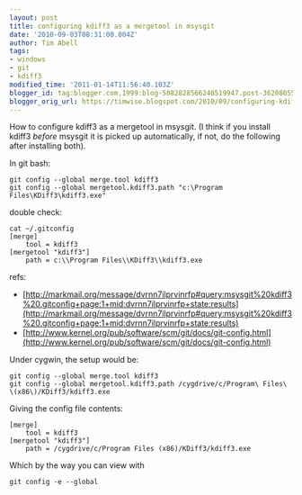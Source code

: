 ```yaml
---
layout: post
title: configuring kdiff3 as a mergetool in msysgit
date: '2010-09-03T08:31:00.004Z'
author: Tim Abell
tags:
- windows
- git
- kdiff3
modified_time: '2011-01-14T11:56:40.103Z'
blogger_id: tag:blogger.com,1999:blog-5082828566240519947.post-362080553431078830
blogger_orig_url: https://timwise.blogspot.com/2010/09/configuring-kdiff3-as-mergetool-in.html
---
```


How to configure kdiff3 as a mergetool in msysgit. (I think if you install kdiff3 *before* msysgit it is picked up automatically, if not, do the following after installing both).  

In git bash:

```
git config --global merge.tool kdiff3
git config --global mergetool.kdiff3.path "c:\Program Files\KDiff3\kdiff3.exe"
```

double check:  

```
cat ~/.gitconfig
[merge]
	tool = kdiff3
[mergetool "kdiff3"]
	path = c:\\Program Files\\KDiff3\\kdiff3.exe
```

refs:  

*   [http://markmail.org/message/dvrnn7ilprvinrfp#query:msysgit%20kdiff3%20.gitconfig+page:1+mid:dvrnn7ilprvinrfp+state:results](http://markmail.org/message/dvrnn7ilprvinrfp#query:msysgit%20kdiff3%20.gitconfig+page:1+mid:dvrnn7ilprvinrfp+state:results)
*   [http://www.kernel.org/pub/software/scm/git/docs/git-config.html](http://www.kernel.org/pub/software/scm/git/docs/git-config.html)  

Under cygwin, the setup would be:  

```
git config --global merge.tool kdiff3
git config --global mergetool.kdiff3.path /cygdrive/c/Program\ Files\ \(x86\)/KDiff3/kdiff3.exe
```

Giving the config file contents:  

```
[merge]
	tool = kdiff3
[mergetool "kdiff3"]
	path = /cygdrive/c/Program Files (x86)/KDiff3/kdiff3.exe
```

Which by the way you can view with  

```
git config -e --global
```
